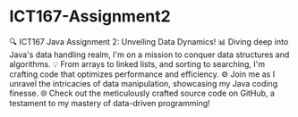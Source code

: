 # ICT167-Assignment2
🔍 ICT167 Java Assignment 2: Unveiling Data Dynamics! 
📊 Diving deep into Java's data handling realm, I'm on a mission to conquer data structures and algorithms. 
💡 From arrays to linked lists, and sorting to searching, I'm crafting code that optimizes performance and efficiency. 
⚙️ Join me as I unravel the intricacies of data manipulation, showcasing my Java coding finesse. 
🌐 Check out the meticulously crafted source code on GitHub, a testament to my mastery of data-driven programming!
